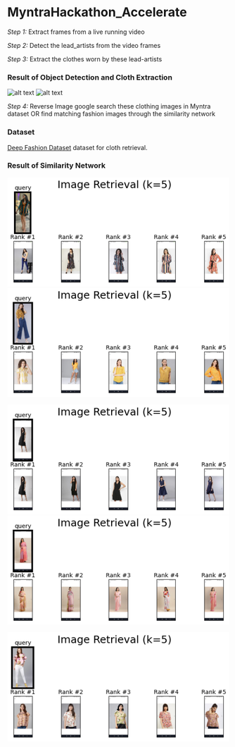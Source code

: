 # MyntraHackathon_Accelerate

*Step 1:*
Extract frames from a live running video

*Step 2:*
Detect the lead_artists from the video frames

*Step 3:*
Extract the clothes worn by these lead-artists

<h3>Result of Object Detection and Cloth Extraction</h3>

![alt text](https://github.com/ManishaJhunjhunwala/MyntraHackathon_Accelerate/tree/main/lead_artist/image13.jpg)
![alt text](https://github.com/ManishaJhunjhunwala/MyntraHackathon_Accelerate/tree/main/result/cloth_image13.jpg)

*Step 4:*
Reverse Image google search these clothing images in Myntra dataset OR find matching fashion images through the similarity network

<h3>Dataset</h3>
<p><a href="http://mmlab.ie.cuhk.edu.hk/projects/DeepFashion.html" target="_blank">Deep Fashion Dataset</a> dataset for cloth retrieval.</p>

<h3>Result of Similarity Network</h3>

![alt text](https://github.com/ManishaJhunjhunwala/MyntraHackathon_Accelerate/blob/main/output_similarity_model/resnet50_retrieval_0.png)
![alt text](https://github.com/ManishaJhunjhunwala/MyntraHackathon_Accelerate/blob/main/output_similarity_model/resnet50_retrieval_1.png)

![alt text](https://github.com/ManishaJhunjhunwala/MyntraHackathon_Accelerate/blob/main/output_similarity_model/resnet50_retrieval_2.png)
![alt text](https://github.com/ManishaJhunjhunwala/MyntraHackathon_Accelerate/blob/main/output_similarity_model/resnet50_retrieval_4.png)

![alt text](https://github.com/ManishaJhunjhunwala/MyntraHackathon_Accelerate/blob/main/output_similarity_model/resnet50_retrieval_5.png)

